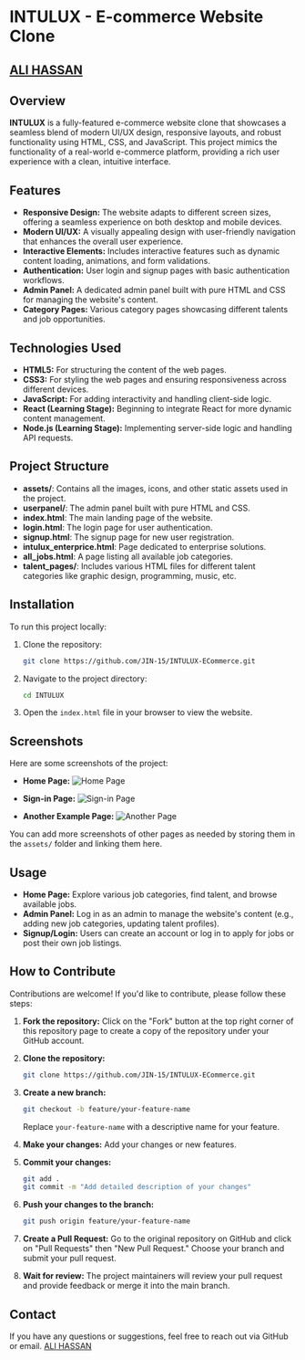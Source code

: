 # INTULUX - E-commerce Website Clone

## [ALI HASSAN](https://linkedin.com/in/ali-hassan-08b306226)

## Overview

**INTULUX** is a fully-featured e-commerce website clone that showcases a seamless blend of modern UI/UX design, responsive layouts, and robust functionality using HTML, CSS, and JavaScript. This project mimics the functionality of a real-world e-commerce platform, providing a rich user experience with a clean, intuitive interface.

## Features

- **Responsive Design:** The website adapts to different screen sizes, offering a seamless experience on both desktop and mobile devices.
- **Modern UI/UX:** A visually appealing design with user-friendly navigation that enhances the overall user experience.
- **Interactive Elements:** Includes interactive features such as dynamic content loading, animations, and form validations.
- **Authentication:** User login and signup pages with basic authentication workflows.
- **Admin Panel:** A dedicated admin panel built with pure HTML and CSS for managing the website's content.
- **Category Pages:** Various category pages showcasing different talents and job opportunities.

## Technologies Used

- **HTML5:** For structuring the content of the web pages.
- **CSS3:** For styling the web pages and ensuring responsiveness across different devices.
- **JavaScript:** For adding interactivity and handling client-side logic.
- **React (Learning Stage):** Beginning to integrate React for more dynamic content management.
- **Node.js (Learning Stage):** Implementing server-side logic and handling API requests.

## Project Structure

- **assets/**: Contains all the images, icons, and other static assets used in the project.
- **userpanel/**: The admin panel built with pure HTML and CSS.
- **index.html**: The main landing page of the website.
- **login.html**: The login page for user authentication.
- **signup.html**: The signup page for new user registration.
- **intulux_enterprice.html**: Page dedicated to enterprise solutions.
- **all_jobs.html**: A page listing all available job categories.
- **talent_pages/**: Includes various HTML files for different talent categories like graphic design, programming, music, etc.

## Installation

To run this project locally:

1. Clone the repository:
   ```bash
   git clone https://github.com/JIN-15/INTULUX-ECommerce.git
   ```
2. Navigate to the project directory:
   ```bash
   cd INTULUX
   ```
3. Open the `index.html` file in your browser to view the website.

## Screenshots

Here are some screenshots of the project:

- **Home Page:**
  ![Home Page](assets/home.png)

- **Sign-in Page:**
  ![Sign-in Page](assets/signin.png)

- **Another Example Page:**
  ![Another Page](assets/home2.png)

You can add more screenshots of other pages as needed by storing them in the `assets/` folder and linking them here.

## Usage

- **Home Page:** Explore various job categories, find talent, and browse available jobs.
- **Admin Panel:** Log in as an admin to manage the website's content (e.g., adding new job categories, updating talent profiles).
- **Signup/Login:** Users can create an account or log in to apply for jobs or post their own job listings.

## How to Contribute

Contributions are welcome! If you'd like to contribute, please follow these steps:

1. **Fork the repository:**
   Click on the "Fork" button at the top right corner of this repository page to create a copy of the repository under your GitHub account.

2. **Clone the repository:**

   ```bash
   git clone https://github.com/JIN-15/INTULUX-ECommerce.git
   ```

3. **Create a new branch:**

   ```bash
   git checkout -b feature/your-feature-name
   ```

   Replace `your-feature-name` with a descriptive name for your feature.

4. **Make your changes:**
   Add your changes or new features.

5. **Commit your changes:**

   ```bash
   git add .
   git commit -m "Add detailed description of your changes"
   ```

6. **Push your changes to the branch:**

   ```bash
   git push origin feature/your-feature-name
   ```

7. **Create a Pull Request:**
   Go to the original repository on GitHub and click on "Pull Requests" then "New Pull Request." Choose your branch and submit your pull request.

8. **Wait for review:**
   The project maintainers will review your pull request and provide feedback or merge it into the main branch.

## Contact

If you have any questions or suggestions, feel free to reach out via GitHub or email.
[ALI HASSAN](mailto:hassanakramali@gmail.com)
